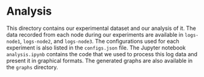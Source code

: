 # Analysis

This directory contains our experimental dataset and our analysis of it. The data recorded from each node during our experiments are available in `logs-node1`, `logs-node2`, and `logs-node3`. The configurations used for each experiment is also listed in the `configs.json` file. The Jupyter notebook `analysis.ipynb` contains the code that we used to process this log data and present it in graphical formats. The generated graphs are also available in the `graphs` directory.
